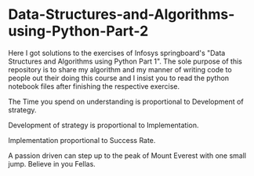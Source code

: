 # Data-Structures-and-Algorithms-using-Python-Part-2
Here I got solutions to the exercises of Infosys springboard's "Data Structures and Algorithms using Python Part 1". The sole purpose of this repository is to share my algorithm and my manner of writing code to people out their doing this course and I insist you to read the python notebook files after finishing the respective exercise.

The Time you spend on understanding is proportional to Development of strategy.

Development of strategy is proportional to Implementation.

Implementation proportional to Success Rate.

A passion driven can step up to the peak of Mount Everest with one small jump. Believe in you Fellas.
